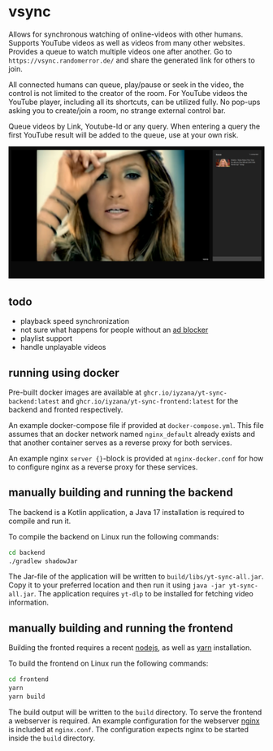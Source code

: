 # vsync

Allows for synchronous watching of online-videos with other humans.
Supports YouTube videos as well as videos from many other websites.
Provides a queue to watch multiple videos one after another.
Go to `https://vsync.randomerror.de/` and share the generated link for others to join.

All connected humans can queue, play/pause or seek in the video,
the control is not limited to the creator of the room.
For YouTube videos the YouTube player, including all its shortcuts, can be utilized fully.
No pop-ups asking you to create/join a room, no strange external control bar.

Queue videos by Link, Youtube-Id or any query.
When entering a query the first YouTube result will be added to the queue, use at your own risk.

![screenshot](./screenshot.png)

## todo

- playback speed synchronization
- not sure what happens for people without an [ad blocker](https://github.com/gorhill/uBlock/)
- playlist support
- handle unplayable videos

## running using docker

Pre-built docker images are available at `ghcr.io/iyzana/yt-sync-backend:latest` and
`ghcr.io/iyzana/yt-sync-frontend:latest` for the backend and fronted respectively.

An example docker-compose file if provided at `docker-compose.yml`.
This file assumes that an docker network named `nginx_default` already exists and that another
container serves as a reverse proxy for both services.

An example nginx `server {}`-block is provided at `nginx-docker.conf` for how to configure nginx as
a reverse proxy for these services.

## manually building and running the backend

The backend is a Kotlin application, a Java 17 installation is required to compile and run it.

To compile the backend on Linux run the following commands:

```sh
cd backend
./gradlew shadowJar
```

The Jar-file of the application will be written to `build/libs/yt-sync-all.jar`.
Copy it to your preferred location and then run it using `java -jar yt-sync-all.jar`.
The application requires `yt-dlp` to be installed for fetching video information.

## manually building and running the frontend

Building the fronted requires a recent [nodejs](https://nodejs.org/en/), as well as
[yarn](https://yarnpkg.com/) installation.

To build the frontend on Linux run the following commands:

```sh
cd frontend
yarn
yarn build
```

The build output will be written to the `build` directory.
To serve the frontend a webserver is required.
An example configuration for the webserver [nginx](https://nginx.org/en/) is included at
`nginx.conf`.
The configuration expects nginx to be started inside the `build` directory.
